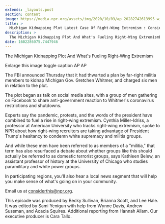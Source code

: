 ```yaml
--- 
extends: _layouts.post 
section: content 
image: https://media.npr.org/assets/img/2020/10/09/ap_20282742613995_wide-5e2affc779fd9e7c5ad0cfada0a2454c57e25387.jpg?s=1400 
title: > 
  Michigan Kidnapping Plot Latest Case Of Right-Wing Extremism : Consider This from NPR : NPR 
description: > 
  The Michigan Kidnapping Plot And What's Fueling Right-Wing ExtremismEnlarge this image toggle caption AP APThe FBI announced Thursday that it had thwarted a plan by far-right militia members to kidnap Michigan Gov.Gretchen Whitmer, and charged six men in relation to the plot.The plot began as talk on social media sites, with a group of men gathering on Facebook to share anti-government reaction to Whitmer's coronavirus restrictions and shutdowns.Experts say the pandemic, protests, and the words of the president have combined to fuel a rise in right-wing extremism.Cynthia Miller-Idriss, a professor at American University who tracks right-wing extremism, spoke to NPR about how right-wing recruiters are taking advantage of President Trump's hesitancy to condemn white supremacy and militia groups. 
date: 1602286075.7447946 
--- 
```

The Michigan Kidnapping Plot And What's Fueling Right-Wing Extremism

Enlarge this image toggle caption AP AP

The FBI announced Thursday that it had thwarted a plan by far-right militia members to kidnap Michigan Gov. Gretchen Whitmer, and charged six men in relation to the plot.



The plot began as talk on social media sites, with a group of men gathering on Facebook to share anti-government reaction to Whitmer's coronavirus restrictions and shutdowns.



Experts say the pandemic, protests, and the words of the president have combined to fuel a rise in right-wing extremism. Cynthia Miller-Idriss, a professor at American University who tracks right-wing extremism, spoke to NPR about how right-wing recruiters are taking advantage of President Trump's hesitancy to condemn white supremacy and militia groups.



And while these men have been referred to as members of a "militia," that term has also resurfaced a debate about whether groups like this should actually be referred to as domestic terrorist groups, says Kathleen Belew, an assistant professor of history at the University of Chicago who studies paramilitary and white power groups.



In participating regions, you'll also hear a local news segment that will help you make sense of what's going on in your community.



Email us at considerthis@npr.org.

This episode was produced by Becky Sullivan, Brianna Scott, and Lee Hale. It was edited by Sami Yenigun with help from Wynne Davis, Andrew Sussman, and Acacia Squires. Additional reporting from Hannah Allam. Our executive producer is Cara Tallo.